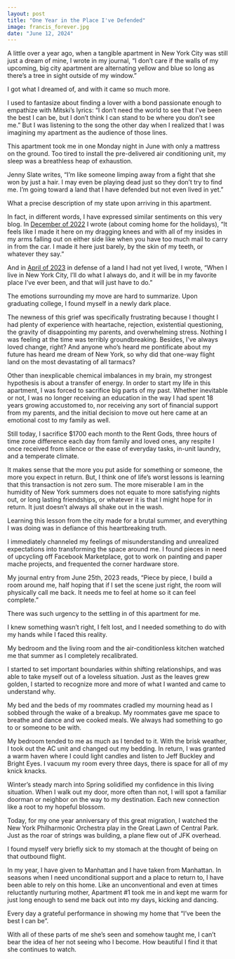 ```yaml
---
layout: post
title: "One Year in the Place I've Defended"
image: francis_forever.jpg
date: "June 12, 2024"
---
```


A little over a year ago, when a tangible apartment in New York City was still just a dream of mine, I wrote in my journal, “I don’t care if the walls of my upcoming, big city apartment are alternating yellow and blue so long as there’s a tree in sight outside of my window.”

I got what I dreamed of, and with it came so much more.

I used to fantasize about finding a lover with a bond passionate enough to empathize with Mitski’s lyrics: “I don’t need the world to see that I’ve been the best I can be, but I don’t think I can stand to be where you don’t see me.” But I was listening to the song the other day when I realized that I was imagining my apartment as the audience of those lines.

This apartment took me in one Monday night in June with only a mattress on the ground. Too tired to install the pre-delivered air conditioning unit, my sleep was a breathless heap of exhaustion. 

Jenny Slate writes, “I’m like someone limping away from a fight that she won by just a hair. I may even be playing dead just so they don’t try to find me. I’m going toward a land that I have defended but not even lived in yet.”

What a precise description of my state upon arriving in this apartment. 

In fact, in different words, I have expressed similar sentiments on this very blog. In [December of 2022](https://madamesuperstar.com/home-for-the-holidays) I wrote (about coming home for the holidays), “It feels like I made it here on my dragging knees and with all of my insides in my arms falling out on either side like when you have too much mail to carry in from the car. I made it here just barely, by the skin of my teeth, or whatever they say.” 

And in [April of 2023](https://madamesuperstar.com/empire-state) in defense of a land I had not yet lived, I wrote, “When I live in New York City, I’ll do what I always do, and it will be in my favorite place I’ve ever been, and that will just have to do.” 

The emotions surrounding my move are hard to summarize. Upon graduating college, I found myself in a newly dark place. 

The newness of this grief was specifically frustrating because I thought I had plenty of experience with heartache, rejection, existential questioning, the gravity of disappointing my parents, and overwhelming stress. Nothing I was feeling at the time was terribly groundbreaking. Besides, I’ve always loved change, right? And anyone who’s heard me pontificate about my future has heard me dream of New York, so why did that one-way flight land on the most devastating of all tarmacs? 

Other than inexplicable chemical imbalances in my brain, my strongest hypothesis is about a transfer of energy. In order to start my life in this apartment, I was forced to sacrifice big parts of my past. Whether inevitable or not, I was no longer receiving an education in the way I had spent 18 years growing accustomed to, nor receiving any sort of financial support from my parents, and the initial decision to move out here came at an emotional cost to my family as well.

Still today, I sacrifice $1700 each month to the Rent Gods, three hours of time zone difference each day from family and loved ones, any respite I once received from silence or the ease of everyday tasks, in-unit laundry, and a temperate climate.

It makes sense that the more you put aside for something or someone, the more you expect in return. But, I think one of life’s worst lessons is learning that this transaction is not zero sum. The more miserable I am in the humidity of New York summers does not equate to more satisfying nights out, or long lasting friendships, or whatever it is that I might hope for in return. It just doesn’t always all shake out in the wash.

Learning this lesson from the city made for a brutal summer, and everything I was doing was in defiance of this heartbreaking truth.

I immediately channeled my feelings of misunderstanding and unrealized expectations into transforming the space around me. I found pieces in need of upcycling off Facebook Marketplace, got to work on painting and paper mache projects, and frequented the corner hardware store.

My journal entry from June 25th, 2023 reads, “Piece by piece, I build a room around me, half hoping that if I set the scene just right, the room will physically call me back. It needs me to feel at home so it can feel complete.”

There was such urgency to the settling in of this apartment for me. 

I knew something wasn’t right, I felt lost, and I needed something to do with my hands while I faced this reality.

My bedroom and the living room and the air-conditionless kitchen watched me that summer as I completely recalibrated.

I started to set important boundaries within shifting relationships, and was able to take myself out of a loveless situation. Just as the leaves grew golden, I started to recognize more and more of what I wanted and came to understand why.

My bed and the beds of my roommates cradled my mourning head as I sobbed through the wake of a breakup. My roommates gave me space to breathe and dance and we cooked meals. We always had something to go to or someone to be with. 

My bedroom tended to me as much as I tended to it. With the brisk weather, I took out the AC unit and changed out my bedding. In return, I was granted a warm haven where I could light candles and listen to Jeff Buckley and Bright Eyes. I vacuum my room every three days, there is space for all of my knick knacks. 

Winter’s steady march into Spring solidified my confidence in this living situation. When I walk out my door, more often than not, I will spot a familiar doorman or neighbor on the way to my destination. Each new connection like a root to my hopeful blossom. 

Today, for my one year anniversary of this great migration, I watched the New York Philharmonic Orchestra play in the Great Lawn of Central Park. Just as the roar of strings was building, a plane flew out of JFK overhead. 

I found myself very briefly sick to my stomach at the thought of being on that outbound flight.

In my year, I have given to Manhattan and I have taken from Manhattan. In seasons when I need unconditional support and a place to return to, I have been able to rely on this home. Like an unconventional and even at times reluctantly nurturing mother, Apartment #1 took me in and kept me warm for just long enough to send me back out into my days, kicking and dancing.

Every day a grateful performance in showing my home that “I’ve been the best I can be”. 

With all of these parts of me she’s seen and somehow taught me, I can’t bear the idea of her not seeing who I become. How beautiful I find it that she continues to watch.
